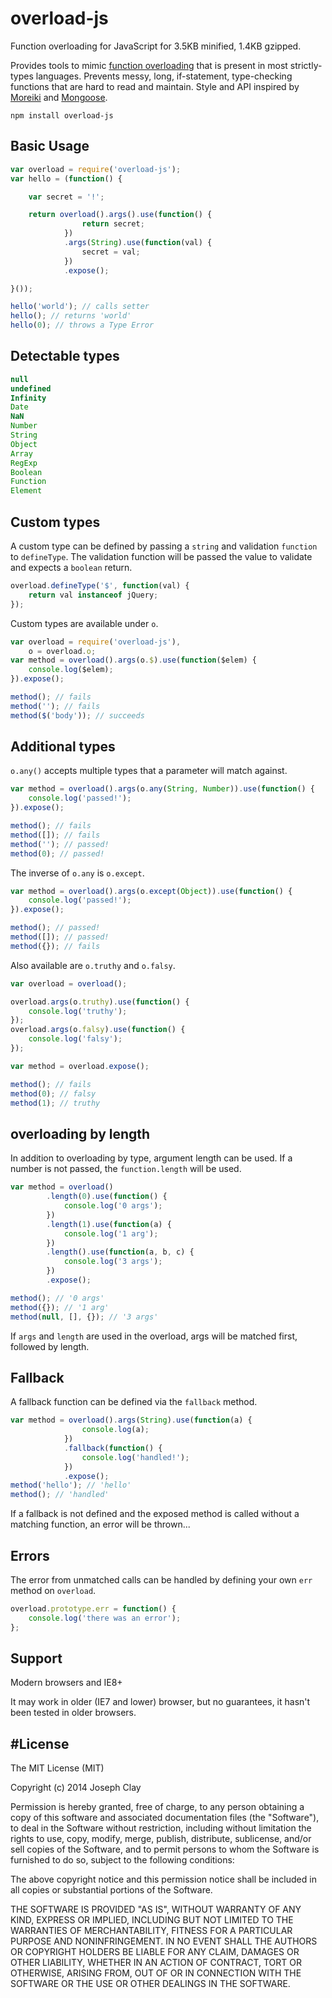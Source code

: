overload-js
==========

Function overloading for JavaScript for 3.5KB minified, 1.4KB gzipped.

Provides tools to mimic [function overloading][1] that is present in most strictly-types languages. Prevents messy, long, if-statement, type-checking functions that are hard to read and maintain. Style and API inspired by [Moreiki][2] and [Mongoose][3].

[1]: <https://en.wikipedia.org/wiki/Function_overloading>
[2]: <https://github.com/Moeriki/overload-js>
[3]: <http://mongoosejs.com/>

`npm install overload-js`

Basic Usage
-----------

```javascript
var overload = require('overload-js');
var hello = (function() {

	var secret = '!';

	return overload().args().use(function() {
				return secret;
			})
			.args(String).use(function(val) {
				secret = val;
			})
			.expose();

}());

hello('world'); // calls setter
hello(); // returns 'world'
hello(0); // throws a Type Error
```
Detectable types
----------------
```javascript
null
undefined
Infinity
Date
NaN
Number
String
Object
Array
RegExp
Boolean
Function
Element
```

Custom types
----------------

A custom type can be defined by passing a `string` and validation `function` to
`defineType`. The validation function will be passed the value to validate
and expects a `boolean` return.

```javascript
overload.defineType('$', function(val) {
	return val instanceof jQuery;
});
```

Custom types are available under `o`.

```javascript
var overload = require('overload-js'),
	o = overload.o;
var method = overload().args(o.$).use(function($elem) {
	console.log($elem);
}).expose();

method(); // fails
method(''); // fails
method($('body')); // succeeds
```

Additional types
----------------

`o.any()` accepts multiple types that a parameter will match against.

```javascript
var method = overload().args(o.any(String, Number)).use(function() {
	console.log('passed!');
}).expose();

method(); // fails
method([]); // fails
method(''); // passed!
method(0); // passed!
```

The inverse of `o.any` is `o.except`.

```javascript
var method = overload().args(o.except(Object)).use(function() {
	console.log('passed!');
}).expose();

method(); // passed!
method([]); // passed!
method({}); // fails
```

Also available are `o.truthy` and `o.falsy`.

```javascript
var overload = overload();

overload.args(o.truthy).use(function() {
	console.log('truthy');
});
overload.args(o.falsy).use(function() {
	console.log('falsy');
});

var method = overload.expose();

method(); // fails
method(0); // falsy
method(1); // truthy
```

overloading by length
----------------

In addition to overloading by type, argument length can be used.
If a number is not passed, the `function.length` will be used.

```javascript
var method = overload()
		.length(0).use(function() {
			console.log('0 args');
		})
		.length(1).use(function(a) {
			console.log('1 arg');
		})
		.length().use(function(a, b, c) {
			console.log('3 args');
		})
		.expose();

method(); // '0 args'
method({}); // '1 arg'
method(null, [], {}); // '3 args'
```

If `args` and `length` are used in the overload, args will be matched
first, followed by length.

Fallback
----------------

A fallback function can be defined via the `fallback` method.

```javascript
var method = overload().args(String).use(function(a) {
				console.log(a);
			})
			.fallback(function() {
				console.log('handled!');
			})
			.expose();
method('hello'); // 'hello'
method(); // 'handled'
```

If a fallback is not defined and the exposed method is called
without a matching function, an error will be thrown...

Errors
----------------

The error from unmatched calls can be handled by defining your own `err` method on `overload`.

```javascript
overload.prototype.err = function() {
	console.log('there was an error');
};
```

Support
----------------

Modern browsers and IE8+

It may work in older (IE7 and lower) browser, but no guarantees, it hasn't been tested in older browsers.

#License
----------------

The MIT License (MIT)

Copyright (c) 2014 Joseph Clay

Permission is hereby granted, free of charge, to any person obtaining a copy
of this software and associated documentation files (the "Software"), to deal
in the Software without restriction, including without limitation the rights
to use, copy, modify, merge, publish, distribute, sublicense, and/or sell
copies of the Software, and to permit persons to whom the Software is
furnished to do so, subject to the following conditions:

The above copyright notice and this permission notice shall be included in
all copies or substantial portions of the Software.

THE SOFTWARE IS PROVIDED "AS IS", WITHOUT WARRANTY OF ANY KIND, EXPRESS OR
IMPLIED, INCLUDING BUT NOT LIMITED TO THE WARRANTIES OF MERCHANTABILITY,
FITNESS FOR A PARTICULAR PURPOSE AND NONINFRINGEMENT.  IN NO EVENT SHALL THE
AUTHORS OR COPYRIGHT HOLDERS BE LIABLE FOR ANY CLAIM, DAMAGES OR OTHER
LIABILITY, WHETHER IN AN ACTION OF CONTRACT, TORT OR OTHERWISE, ARISING FROM,
OUT OF OR IN CONNECTION WITH THE SOFTWARE OR THE USE OR OTHER DEALINGS IN
THE SOFTWARE.

